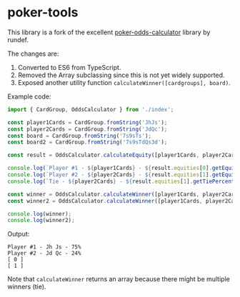 # poker-tools

This library is a fork of the excellent [poker-odds-calculator](https://github.com/rundef/node-poker-odds-calculator) library by rundef.

The changes are:

1. Converted to ES6 from TypeScript.
2. Removed the Array subclassing since this is not yet widely supported.
3. Exposed another utility function `calculateWinner([cardgroups], board)`.

Example code:

```js
import { CardGroup, OddsCalculator } from './index';

const player1Cards = CardGroup.fromString('JhJs');
const player2Cards = CardGroup.fromString('JdQc');
const board = CardGroup.fromString('7s9sTs');
const board2 = CardGroup.fromString('7s9sTdQs3d');

const result = OddsCalculator.calculateEquity([player1Cards, player2Cards], board);

console.log(`Player #1 - ${player1Cards} - ${result.equities[0].getEquity()}%`);
console.log(`Player #2 - ${player2Cards} - ${result.equities[1].getEquity()}%`);
console.log(`Tie - ${player2Cards} - ${result.equities[1].getTiePercentage()}%`);

const winner = OddsCalculator.calculateWinner([player1Cards, player2Cards], board);
const winner2 = OddsCalculator.calculateWinner([player1Cards, player2Cards], board2);

console.log(winner);
console.log(winner2);
```

Output:
```
Player #1 - Jh Js - 75%
Player #2 - Jd Qc - 24%
[ 0 ]
[ 1 ]
```

Note that `calculateWinner` returns an array because there might be multiple winners (tie).

